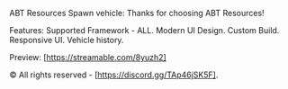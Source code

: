 ABT Resources Spawn vehicle: Thanks for choosing ABT Resources!

Features:
Supported Framework - ALL.
Modern UI Design.
Custom Build.
Responsive UI.
Vehicle history.

Preview: [https://streamable.com/8yuzh2]

©️ All rights reserved - [https://discord.gg/TAp46jSK5F].

